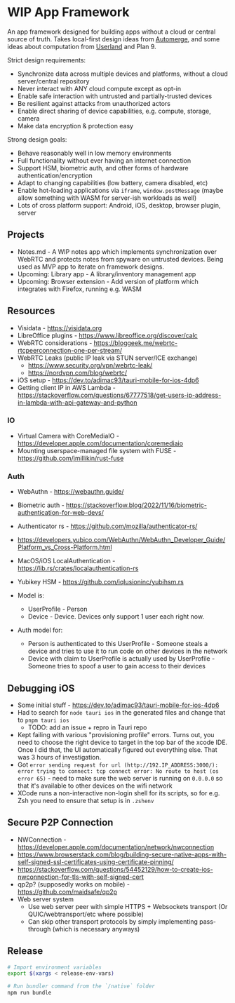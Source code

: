 # WIP App Framework
An app framework designed for building apps without a cloud or central source of truth.
Takes local-first design ideas from [Automerge](https://automerge.org/),
and some ideas about computation from [Userland](https://www.youtube.com/watch?v=gla830WPBVU) and Plan 9.

Strict design requirements:
- Synchronize data across multiple devices and platforms, without a cloud server/central repository
- Never interact with ANY cloud compute except as opt-in
- Enable safe interaction with untrusted and partially-trusted devices
- Be resilient against attacks from unauthorized actors
- Enable direct sharing of device capabilities, e.g. compute, storage, camera
- Make data encryption & protection easy

Strong design goals:
- Behave reasonably well in low memory environments
- Full functionality without ever having an internet connection
- Support HSM, biometric auth, and other forms of hardware authentication/encryption
- Adapt to changing capabilities (low battery, camera disabled, etc)
- Enable hot-loading applications via `iframe`, `window.postMessage` (maybe allow something with WASM for server-ish workloads as well)
- Lots of cross platform support: Android, iOS, desktop, browser plugin, server

## Projects
- Notes.md - A WIP notes app which implements synchronization over WebRTC and protects notes from spyware on untrusted devices.
  Being used as MVP app to iterate on framework designs.
- Upcoming: Library app - A library/inventory management app
- Upcoming: Browser extension - Add version of platform which integrates with Firefox, running e.g. WASM

## Resources
- Visidata - https://visidata.org
- LibreOffice plugins - https://www.libreoffice.org/discover/calc
- WebRTC considerations - https://bloggeek.me/webrtc-rtcpeerconnection-one-per-stream/
- WebRTC Leaks (public IP leak via STUN server/ICE exchange)
  - https://www.security.org/vpn/webrtc-leak/
  - https://nordvpn.com/blog/webrtc/
- iOS setup - https://dev.to/adimac93/tauri-mobile-for-ios-4dp6
- Getting client IP in AWS Lambda - https://stackoverflow.com/questions/67777518/get-users-ip-address-in-lambda-with-api-gateway-and-python

### IO
- Virtual Camera with CoreMediaIO - https://developer.apple.com/documentation/coremediaio
- Mounting userspace-managed file system with FUSE - https://github.com/jmillikin/rust-fuse

### Auth
- WebAuthn - https://webauthn.guide/
- Biometric auth - https://stackoverflow.blog/2022/11/16/biometric-authentication-for-web-devs/
- Authenticator rs - https://github.com/mozilla/authenticator-rs/
- https://developers.yubico.com/WebAuthn/WebAuthn_Developer_Guide/Platform_vs_Cross-Platform.html
- MacOS/iOS LocalAuthentication - https://lib.rs/crates/localauthentication-rs
- Yubikey HSM - https://github.com/iqlusioninc/yubihsm.rs

- Model is:
  - UserProfile - Person
  - Device - Device. Devices only support 1 user each right now.
- Auth model for:
  - Person is authenticated to this UserProfile - Someone steals a device and tries to use it to run code on other devices in the network
  - Device with claim to UserProfile is actually used by UserProfile - Someone tries to spoof a user to gain access to their devices

## Debugging iOS
- Some initial stuff - https://dev.to/adimac93/tauri-mobile-for-ios-4dp6
- Had to search for `node tauri ios` in the generated files and change that to `pnpm tauri ios`
  - TODO: add an issue + repro in Tauri repo
- Kept failing with various "provisioning profile" errors. Turns out, you need to
  choose the right device to target in the top bar of the xcode IDE. Once I did that,
  the UI automatically figured out everything else. That was 3 hours of investigation.
- Got `error sending request for url (http://192.IP_ADDRESS:3000/): error trying to connect: tcp connect error: No route to host (os error 65)` - need to make sure the web server is running on `0.0.0.0`
  so that it's available to other devices on the wifi network
- XCode runs a non-interactive non-login shell for its scripts, so for e.g. Zsh
  you need to ensure that setup is in `.zshenv`


## Secure P2P Connection
- NWConnection - https://developer.apple.com/documentation/network/nwconnection
- https://www.browserstack.com/blog/building-secure-native-apps-with-self-signed-ssl-certificates-using-certificate-pinning/
- https://stackoverflow.com/questions/54452129/how-to-create-ios-nwconnection-for-tls-with-self-signed-cert
- qp2p? (supposedly works on mobile) - https://github.com/maidsafe/qp2p
- Web server system
  - Use web server peer with simple HTTPS + Websockets transport (Or QUIC/webtransport/etc where possible)
  - Can skip other transport protocols by simply implementing pass-through (which is necessary anyways)


## Release

```zsh
# Import environment variables
export $(xargs < release-env-vars)

# Run bundler command from the `/native` folder
npm run bundle
```

